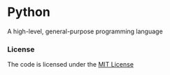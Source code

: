 # Python
A high-level, general-purpose programming language


### License
The code is licensed under the [MIT License][license]


[license]: https://github.com/habibun/python/blob/main/LICENSE
